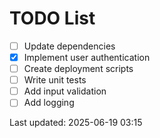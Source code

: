# TODO List

- [ ] Update dependencies
- [x] Implement user authentication
- [ ] Create deployment scripts
- [ ] Write unit tests
- [ ] Add input validation
- [ ] Add logging

Last updated: 2025-06-19 03:15
